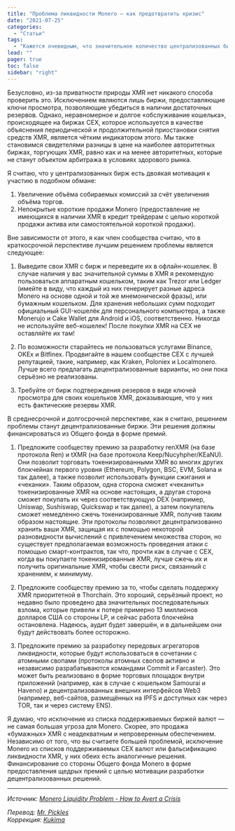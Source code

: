 ```yaml
---
title: "Проблема ликвидности Monero — как предотвратить кризис"
date: "2021-07-25"
categories:
  - "Статьи"
tags:
  - "Кажется очевидным, что значительное количество централизованных бирж (Binance, OKEx, Bitfinex и так далее) занимается продажей долговых расписок (IOU) XMR, не обеспеченных реальными XMR в соотношении 1:1 в их балансовых ведомостях."
lead: ""
pager: true
toc: false
sidebar: "right"
---
```


Безусловно, из-за приватности природы XMR нет никакого способа проверить это. Исключением являются лишь биржи, предоставляющие ключи просмотра, позволяющие убедиться в наличии достаточных резервов. Однако, неравномерное и долгое «обслуживание кошелька», происходящее на биржах CEX, которое используется в качестве объяснения периодической и продолжительной приостановки снятия средств XMR, является чётким индикатором этого. Мы также становимся свидетелями разницы в цене на наиболее авторитетных биржах, торгующих XMR, равно как и на менее авторитетных, которые не станут объектом арбитража в условиях здорового рынка.

Я считаю, что у централизованных бирж есть двоякая мотивация к участию в подобном обмане:

1. Увеличение объёма собираемых комиссий за счёт увеличения объёма торгов.
2. Непокрытые короткие продажи Monero (предоставление не имеющихся в наличии XMR в кредит трейдерам с целью короткой продажи актива или самостоятельной короткой продажи).

Вне зависимости от этого, я как член сообщества считаю, что в краткосрочной перспективе лучшим решением проблемы является следующее:

1. Выведите свои XMR с бирж и переведите их в офлайн-кошелек. В случае наличия у вас значительной суммы в XMR я рекомендую пользоваться аппаратным кошельком, таким как Trezor или Ledger (имейте в виду, что каждый из них генерирует разные адреса Monero на основе одной и той же мнемонической фразы), или бумажным кошельком. Для хранения небольших сумм подходит официальный GUI-кошелёк для персонального компьютера, а также Monerujo и Cake Wallet для Android и iOS, соответственно. Никогда не используйте веб-кошелек! После покупки XMR на CEX не оставляйте их там!

2. По возможности старайтесь не пользоваться услугами Binance, OKEx и Bitfinex. Продвигайте в нашем сообществе CEX с лучшей репутацией, такие, например, как Kraken, Poloniex и Localmonero. Лучше всего предлагать децентрализованные варианты, но они пока серьёзно не реализованы.

3. Требуйте от бирж подтверждения резервов в виде ключей просмотра для своих кошельков XMR, доказывающие, что у них есть фактические резервы XMR.

В среднесрочной и долгосрочной перспективе, как я считаю, решением проблемы станут децентрализованные биржи. Эти решения должны финансироваться из Общего фонда в форме премий.

1. Предложите сообществу премию за разработку renXMR (на базе протокола Ren) и tXMR (на базе протокола Keep/Nucyhpher/KEaNU). Они позволит торговать токенизированными XMR во многих других блокчейнах первого уровня (Ethereum, Polygon, BSC, EVM, Solana и так далее), а также позволит использовать функции сжигания и «чеканки». Таким образом, одна сторона сможет «чеканить» токенизированные XMR на основе настоящих, а другая сторона сможет покупать их через соответствующую DEX (например, Uniswap, Sushiswap, Quickswap и так далее), а затем покупатель сможет немедленно сжечь токенизированные XMR, получив таким образом настоящие. Эти протоколы позволяют децентрализованно хранить ваши XMR, защищая их с помощью некоторой разновидности вычислений с привлечением множества сторон, но существует предполагаемая возможность проведения атаки с помощью смарт-контрактов, так что, прочти как в случае с CEX, когда вы покупаете токенизированные XMR, лучше сжечь их и получить оригинальные XMR, чтобы свести риск, связанный с хранением, к минимуму.

2. Предложите сообществу премию за то, чтобы сделать поддержку XMR приоритетной в Thorchain. Это хороший, серьёзный проект, но недавно было проведено два значительных последовательных взлома, которые привели к потере примерно 13 миллионов долларов США со стороны LP, и сейчас работа блокчейна остановлена. Надеюсь, аудит будет завершён, и в дальнейшем они будут действовать более осторожно.

3. Предложите премию за разработку передовых агрегаторов ликвидности, которые будут использоваться в сочетании с атомными свопами (протоколы атомных свопов активно и независимо разрабатываются командами Commit и Farcaster). Это может быть реализовано в форме торговых площадок внутри приложений (например, как в случае с кошельком Samourai и Haveno) и децентрализованных внешних интерфейсов Web3 (например, веб-сайтов, размещённых на IPFS и доступных как через TOR, так и через систему ENS).

Я думаю, что исключение из списка поддерживаемых биржей валют — не самая большая угроза для Monero. Скорее, это продажа «бумажных» XMR с неадекватным и непроверенным обеспечением. Независимо от того, что вы считаете большей проблемой, исключение Monero из списков поддерживаемых CEX валют или фальсификацию ликвидности XMR, у них обеих есть аналогичные решения. Финансирование со стороны Общего фонда Monero в форме предоставления щедрых премий с целью мотивации разработки децентрализованных решений.

---

_Источник: [Monero Liquidity Problem - How to Avert a Crisis](https://www.reddit.com/r/Monero/comments/org7v7/monero_liquidity_problem_how_to_avert_a_crisis/)_

_Перевод: [Mr. Pickles](https://t.me/v1docq47)_  
_Коррекция: [Kukima](https://t.me/Kukima)_
